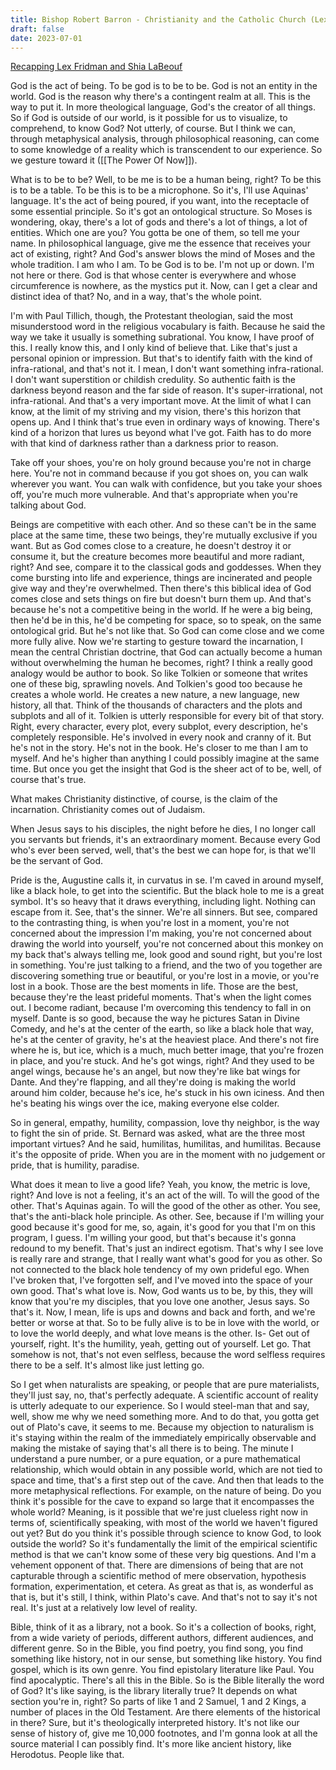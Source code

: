```yaml
---
title: Bishop Robert Barron - Christianity and the Catholic Church (Lex Fridman Podcast)
draft: false
date: 2023-07-01
---
```


[Recapping Lex Fridman and Shia LaBeouf](https://m.youtube.com/watch?v=4M4J5dIiPMM)

God is the act of being. To be god is to be to be. God is not an entity in the world.
God is the reason why there's a contingent realm at all. This is the way to put it. In more theological language, God's the creator of all things. So if God is outside of our world, is it possible for us to visualize, to comprehend, to know God? Not utterly, of course. But I think we can, through metaphysical analysis, through philosophical reasoning, can come to some knowledge of a reality which is transcendent to our experience. So we gesture toward it ([[The Power Of Now]]).

What is to be to be? Well, to be me is to be a human being, right? To be this is to be a table. To be this is to be a microphone. So it's, I'll use Aquinas' language. It's the act of being poured, if you want, into the receptacle of some essential principle. So it's got an ontological structure. So Moses is wondering, okay, there's a lot of gods and there's a lot of things, a lot of entities. Which one are you? You gotta be one of them, so tell me your name. In philosophical language, give me the essence that receives your act of existing, right? And God's answer blows the mind of Moses and the whole tradition. I am who I am. To be God is to be. I'm not up or down. I'm not here or there. God is that whose center is everywhere and whose circumference is nowhere, as the mystics put it. Now, can I get a clear and distinct idea of that? No, and in a way, that's the whole point.

I'm with Paul Tillich, though, the Protestant theologian, said the most misunderstood word in the religious vocabulary is faith. Because he said the way we take it usually is something subrational. You know, I have proof of this. I really know this, and I only kind of believe that. Like that's just a personal opinion or impression. But that's to identify faith with the kind of infra-rational, and that's not it. I mean, I don't want something infra-rational. I don't want superstition or childish credulity. So authentic faith is the darkness beyond reason and the far side of reason. It's super-irrational, not infra-rational. And that's a very important move. At the limit of what I can know, at the limit of my striving and my vision, there's this horizon that opens up. And I think that's true even in ordinary ways of knowing. There's kind of a horizon that lures us beyond what I've got. Faith has to do more with that kind of darkness rather than a darkness prior to reason. 

Take off your shoes, you're on holy ground because you're not in charge here. You're not in command because if you got shoes on, you can walk wherever you want. You can walk with confidence, but you take your shoes off, you're much more vulnerable. And that's appropriate when you're talking about God.

Beings are competitive with each other. And so these can't be in the same place at the same time, these two beings, they're mutually exclusive if you want. But as God comes close to a creature, he doesn't destroy it or consume it, but the creature becomes more beautiful and more radiant, right? And see, compare it to the classical gods and goddesses. When they come bursting into life and experience, things are incinerated and people give way and they're overwhelmed. Then there's this biblical idea of God comes close and sets things on fire but doesn't burn them up. And that's because he's not a competitive being in the world. If he were a big being, then he'd be in this, he'd be competing for space, so to speak, on the same ontological grid. But he's not like that. So God can come close and we come more fully alive. Now we're starting to gesture toward the incarnation, I mean the central Christian doctrine, that God can actually become a human without overwhelming the human he becomes, right?
I think a really good analogy would be author to book. So like Tolkien or someone that writes one of these big, sprawling novels. And Tolkien's good too because he creates a whole world. He creates a new nature, a new language, new history, all that. Think of the thousands of characters and the plots and subplots and all of it. Tolkien is utterly responsible for every bit of that story. Right, every character, every plot, every subplot, every description, he's completely responsible. He's involved in every nook and cranny of it. But he's not in the story. He's not in the book. He's closer to me than I am to myself. And he's higher than anything I could possibly imagine at the same time. But once you get the insight that God is the sheer act of to be, well, of course that's true. 

What makes Christianity distinctive, of course, is the claim of the incarnation. Christianity comes out of Judaism.

When Jesus says to his disciples, the night before he dies, I no longer call you servants but friends, it's an extraordinary moment. Because every God who's ever been served, well, that's the best we can hope for, is that we'll be the servant of God. 

Pride is the, Augustine calls it, in curvatus in se. I'm caved in around myself, like a black hole, to get into the scientific. But the black hole to me is a great symbol. It's so heavy that it draws everything, including light. Nothing can escape from it. See, that's the sinner. We're all sinners. 
But see, compared to the contrasting thing, is when you're lost in a moment, you're not concerned about the impression I'm making, you're not concerned about drawing the world into yourself, you're not concerned about this monkey on my back that's always telling me, look good and sound right, but you're lost in something. You're just talking to a friend, and the two of you together are discovering something true or beautiful, or you're lost in a movie, or you're lost in a book. Those are the best moments in life. Those are the best, because they're the least prideful moments. That's when the light comes out. I become radiant, because I'm overcoming this tendency to fall in on myself. Dante is so good, because the way he pictures Satan in Divine Comedy, and he's at the center of the earth, so like a black hole that way, he's at the center of gravity, he's at the heaviest place. And there's not fire where he is, but ice, which is a much, much better image, that you're frozen in place, and you're stuck. And he's got wings, right? And they used to be angel wings, because he's an angel, but now they're like bat wings for Dante. And they're flapping, and all they're doing is making the world around him colder, because he's ice, he's stuck in his own iciness. And then he's beating his wings over the ice, making everyone else colder. 

So in general, empathy, humility, compassion, love thy neighbor, is the way to fight the sin of pride. St. Bernard was asked, what are the three most important virtues? And he said, humilitas, humilitas, and humilitas. Because it's the opposite of pride. When you are in the moment with no judgement or pride, that is humility, paradise.

What does it mean to live a good life? Yeah, you know, the metric is love, right? And love is not a feeling, it's an act of the will. To will the good of the other. That's Aquinas again. To will the good of the other as other. You see, that's the anti-black hole principle. As other. See, because if I'm willing your good because it's good for me, so, again, it's good for you that I'm on this program, I guess. I'm willing your good, but that's because it's gonna redound to my benefit. That's just an indirect egotism. That's why I see love is really rare and strange, that I really want what's good for you as other. So not connected to the black hole tendency of my own prideful ego. When I've broken that, I've forgotten self, and I've moved into the space of your own good. That's what love is. Now, God wants us to be, by this, they will know that you're my disciples, that you love one another, Jesus says. So that's it. Now, I mean, life is ups and downs and back and forth, and we're better or worse at that. 
So to be fully alive is to be in love with the world, or to love the world deeply, and what love means is the other. Is- Get out of yourself, right. It's the humility, yeah, getting out of yourself. Let go. That somehow is not, that's not even selfless, because the word selfless requires there to be a self. It's almost like just letting go. 

So I get when naturalists are speaking, or people that are pure materialists, they'll just say, no, that's perfectly adequate. A scientific account of reality is utterly adequate to our experience. So I would steel-man that and say, well, show me why we need something more. And to do that, you gotta get out of Plato's cave, it seems to me. Because my objection to naturalism is it's staying within the realm of the immediately empirically observable and making the mistake of saying that's all there is to being. 
The minute I understand a pure number, or a pure equation, or a pure mathematical relationship, which would obtain in any possible world, which are not tied to space and time, that's a first step out of the cave. And then that leads to the more metaphysical reflections. For example, on the nature of being. Do you think it's possible for the cave to expand so large that it encompasses the whole world? Meaning, is it possible that we're just clueless right now in terms of, scientifically speaking, with most of the world we haven't figured out yet? But do you think it's possible through science to know God, to look outside the world? So it's fundamentally the limit of the empirical scientific method is that we can't know some of these very big questions. 
And I'm a vehement opponent of that. There are dimensions of being that are not capturable through a scientific method of mere observation, hypothesis formation, experimentation, et cetera. As great as that is, as wonderful as that is, but it's still, I think, within Plato's cave. And that's not to say it's not real. It's just at a relatively low level of reality. 

Bible, think of it as a library, not a book. So it's a collection of books, right, from a wide variety of periods, different authors, different audiences, and different genre. So in the Bible, you find poetry, you find song, you find something like history, not in our sense, but something like history. 
You find gospel, which is its own genre. You find epistolary literature like Paul. You find apocalyptic. There's all this in the Bible. So is the Bible literally the word of God? It's like saying, is the library literally true? It depends on what section you're in, right? So parts of like 1 and 2 Samuel, 1 and 2 Kings, a number of places in the Old Testament. Are there elements of the historical in there? Sure, but it's theologically interpreted history. It's not like our sense of history of, give me 10,000 footnotes, and I'm gonna look at all the source material I can possibly find. It's more like ancient history, like Herodotus. People like that. 
